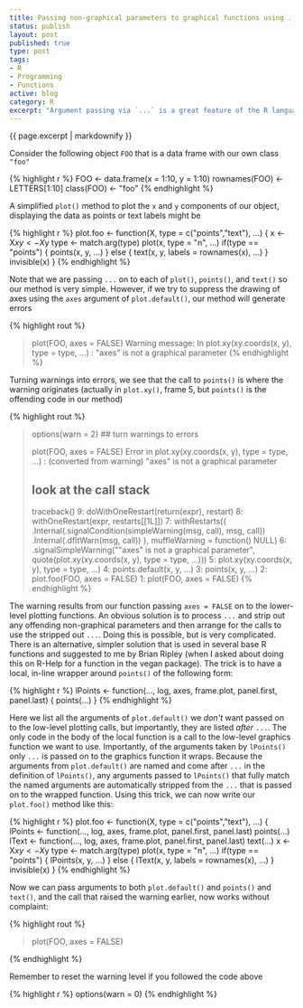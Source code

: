 ```yaml
--- 
title: Passing non-graphical parameters to graphical functions using ...
status: publish
layout: post
published: true
type: post
tags: 
- R
- Programming
- Functions
active: blog
category: R
excerpt: "Argument passing via `...` is a great feature of the R language, allowing you to write wrappers around existing functions that do not need to list all the arguments of the wrapped function. `...` is used extensively in S3 methods and in passing graphical parameters on to graphical functions. When writing you own plot methods, using `...` allows the user of your function to pass arguments like `cex`, `col`, `lty`, etc. on to the plotting function inside your method. You do, however, need to be careful in where you use `...` and which functions you pass `...` on to."
---
```


{{ page.excerpt | markdownify  }}

Consider the following object `FOO` that is a data frame with our own class `"foo"`

{% highlight r %}
FOO <- data.frame(x = 1:10, y = 1:10)
rownames(FOO) <- LETTERS[1:10]
class(FOO) <- "foo"
{% endhighlight %}

A simplified `plot()` method to plot the `x` and `y` components of our object, displaying the data as points or text labels might be


{% highlight r %}
plot.foo <- function(X, type = c("points","text"), ...) {
    x <- X$x
    y <- X$y
    type <- match.arg(type)
    plot(x, type = "n", ...)
    if(type == "points") {
        points(x, y, ...)
    } else {
        text(x, y, labels = rownames(x), ...)
    }
    invisible(x)
}
{% endhighlight %}

Note that we are passing `...` on to each of `plot()`, `points()`, and `text()` so our method is very simple. However, if we try to suppress the drawing of axes using the `axes` argument of `plot.default()`, our method will generate errors

{% highlight rout %}
> plot(FOO, axes = FALSE)
Warning message:
In plot.xy(xy.coords(x, y), type = type, ...) :
  "axes" is not a graphical parameter
{% endhighlight %}

Turning warnings into errors, we see that the call to `points()` is where the warning originates (actually in `plot.xy()`, frame 5, but `points()` is the offending code in our method)

{% highlight rout %}
> options(warn = 2) ## turn warnings to errors
> 
> plot(FOO, axes = FALSE)
Error in plot.xy(xy.coords(x, y), type = type, ...) : 
  (converted from warning) "axes" is not a graphical parameter
> ## look at the call stack
> traceback()
9: doWithOneRestart(return(expr), restart)
8: withOneRestart(expr, restarts[[1L]])
7: withRestarts({
       .Internal(.signalCondition(simpleWarning(msg, call), msg, 
           call))
       .Internal(.dfltWarn(msg, call))
   }, muffleWarning = function() NULL)
6: .signalSimpleWarning("\"axes\" is not a graphical parameter", 
       quote(plot.xy(xy.coords(x, y), type = type, ...)))
5: plot.xy(xy.coords(x, y), type = type, ...)
4: points.default(x, y, ...)
3: points(x, y, ...)
2: plot.foo(FOO, axes = FALSE)
1: plot(FOO, axes = FALSE)
{% endhighlight %}

The warning results from our function passing `axes = FALSE` on to the lower-level plotting functions. An obvious solution is to process `...` and strip out any offending non-graphical parameters and then arrange for the calls to use the stripped out `...`. Doing this is possible, but is very complicated. There is an
alternative, simpler solution that is used in several base R functions and suggested to me by Brian Ripley (when I asked about doing this on R-Help for a function in the vegan package). The trick is to have a local, in-line wrapper around `points()` of the following form:

{% highlight r %}
lPoints <- function(..., log, axes, frame.plot, panel.first, panel.last) { 
    points(...)
}
{% endhighlight %}

Here we list all the arguments of `plot.default()` we *don't* want passed on to the low-level plotting calls, but importantly, they are listed *after* `...`. The only code in the body of the local function is a call to the low-level graphics function we want to use. Importantly, of the arguments taken by `lPoints()` only `...` is passed on to the graphics function it wraps. Because the arguments from `plot.default()` are named and come after `...` in the definition of `lPoints()`, any arguments passed to `lPoints()` that fully match the named arguments are automatically stripped from the `...` that is passed on to the wrapped function. Using this trick, we can now write our `plot.foo()` method like this:

{% highlight r %}
plot.foo <- function(X, type = c("points","text"), ...) {
    lPoints <- function(..., log, axes, frame.plot,
                        panel.first, panel.last) points(...)
    lText <- function(..., log, axes, frame.plot,
                      panel.first, panel.last) text(...)
    x <- X$x
    y <- X$y
    type <- match.arg(type)
    plot(x, type = "n", ...)
    if(type == "points") {
        lPoints(x, y, ...)
    } else {
        lText(x, y, labels = rownames(x), ...)
    }
    invisible(x)
}
{% endhighlight %}

Now we can pass arguments to both `plot.default()` and `points()` and `text()`, and the call that raised the warning earlier, now works without complaint:

{% highlight rout %}
> plot(FOO, axes = FALSE)
>
{% endhighlight %}

Remember to reset the warning level if you followed the code above

{% highlight r %}
options(warn = 0)
{% endhighlight %}
